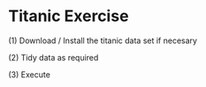 # Titanic Exercise

(1) Download / Install the titanic data set if necesary

(2) Tidy data as required

(3) Execute